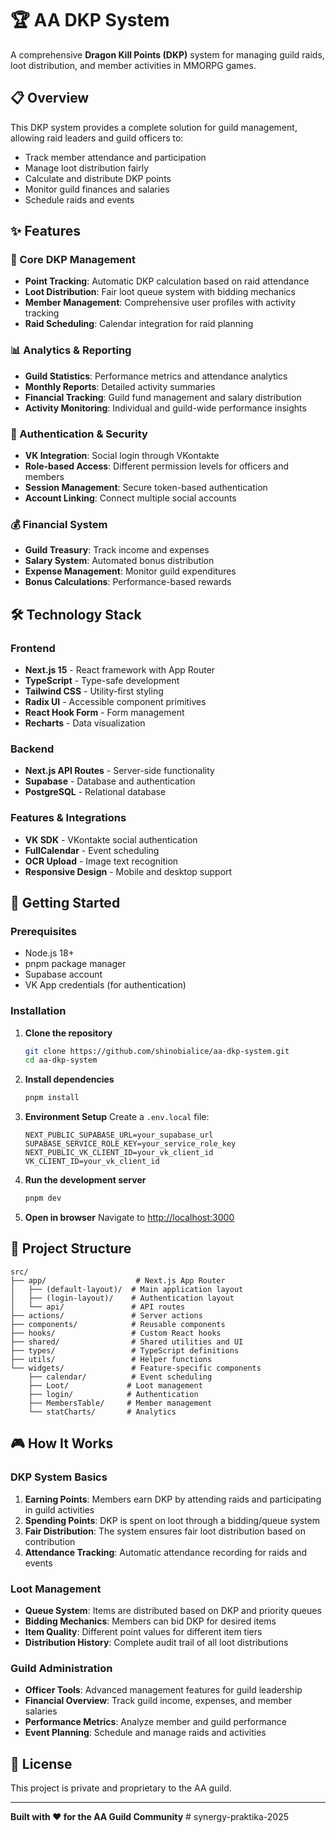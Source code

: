 # 🏆 AA DKP System

A comprehensive **Dragon Kill Points (DKP)** system for managing guild raids, loot distribution, and member activities in MMORPG games.

## 📋 Overview

This DKP system provides a complete solution for guild management, allowing raid leaders and guild officers to:

- Track member attendance and participation
- Manage loot distribution fairly
- Calculate and distribute DKP points
- Monitor guild finances and salaries
- Schedule raids and events

## ✨ Features

### 🎯 Core DKP Management

- **Point Tracking**: Automatic DKP calculation based on raid attendance
- **Loot Distribution**: Fair loot queue system with bidding mechanics
- **Member Management**: Comprehensive user profiles with activity tracking
- **Raid Scheduling**: Calendar integration for raid planning

### 📊 Analytics & Reporting

- **Guild Statistics**: Performance metrics and attendance analytics
- **Monthly Reports**: Detailed activity summaries
- **Financial Tracking**: Guild fund management and salary distribution
- **Activity Monitoring**: Individual and guild-wide performance insights

### 🔐 Authentication & Security

- **VK Integration**: Social login through VKontakte
- **Role-based Access**: Different permission levels for officers and members
- **Session Management**: Secure token-based authentication
- **Account Linking**: Connect multiple social accounts

### 💰 Financial System

- **Guild Treasury**: Track income and expenses
- **Salary System**: Automated bonus distribution
- **Expense Management**: Monitor guild expenditures
- **Bonus Calculations**: Performance-based rewards

## 🛠️ Technology Stack

### Frontend

- **Next.js 15** - React framework with App Router
- **TypeScript** - Type-safe development
- **Tailwind CSS** - Utility-first styling
- **Radix UI** - Accessible component primitives
- **React Hook Form** - Form management
- **Recharts** - Data visualization

### Backend

- **Next.js API Routes** - Server-side functionality
- **Supabase** - Database and authentication
- **PostgreSQL** - Relational database

### Features & Integrations

- **VK SDK** - VKontakte social authentication
- **FullCalendar** - Event scheduling
- **OCR Upload** - Image text recognition
- **Responsive Design** - Mobile and desktop support

## 🚀 Getting Started

### Prerequisites

- Node.js 18+
- pnpm package manager
- Supabase account
- VK App credentials (for authentication)

### Installation

1. **Clone the repository**

   ```bash
   git clone https://github.com/shinobialice/aa-dkp-system.git
   cd aa-dkp-system
   ```

2. **Install dependencies**

   ```bash
   pnpm install
   ```

3. **Environment Setup**
   Create a `.env.local` file:

   ```env
   NEXT_PUBLIC_SUPABASE_URL=your_supabase_url
   SUPABASE_SERVICE_ROLE_KEY=your_service_role_key
   NEXT_PUBLIC_VK_CLIENT_ID=your_vk_client_id
   VK_CLIENT_ID=your_vk_client_id
   ```

4. **Run the development server**

   ```bash
   pnpm dev
   ```

5. **Open in browser**
   Navigate to [http://localhost:3000](http://localhost:3000)

## 📁 Project Structure

```
src/
├── app/                    # Next.js App Router
│   ├── (default-layout)/  # Main application layout
│   ├── (login-layout)/    # Authentication layout
│   └── api/               # API routes
├── actions/               # Server actions
├── components/            # Reusable components
├── hooks/                 # Custom React hooks
├── shared/                # Shared utilities and UI
├── types/                 # TypeScript definitions
├── utils/                 # Helper functions
└── widgets/               # Feature-specific components
    ├── calendar/          # Event scheduling
    ├── Loot/             # Loot management
    ├── login/            # Authentication
    ├── MembersTable/     # Member management
    └── statCharts/       # Analytics
```

## 🎮 How It Works

### DKP System Basics

1. **Earning Points**: Members earn DKP by attending raids and participating in guild activities
2. **Spending Points**: DKP is spent on loot through a bidding/queue system
3. **Fair Distribution**: The system ensures fair loot distribution based on contribution
4. **Attendance Tracking**: Automatic attendance recording for raids and events

### Loot Management

- **Queue System**: Items are distributed based on DKP and priority queues
- **Bidding Mechanics**: Members can bid DKP for desired items
- **Item Quality**: Different point values for different item tiers
- **Distribution History**: Complete audit trail of all loot distributions

### Guild Administration

- **Officer Tools**: Advanced management features for guild leadership
- **Financial Overview**: Track guild income, expenses, and member salaries
- **Performance Metrics**: Analyze member and guild performance
- **Event Planning**: Schedule and manage raids and activities

## 📄 License

This project is private and proprietary to the AA guild.

---

**Built with ❤️ for the AA Guild Community**
#   s y n e r g y - p r a k t i k a - 2 0 2 5  
 
